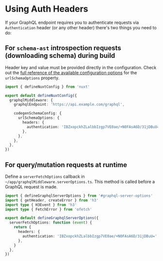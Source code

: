 # Using Auth Headers

If your GraphQL endpoint requires you to authenticate requests via
`Authentication` header (or any other header) there's two things you need to do:

## For `schema-ast` introspection requests (downloading schema) during build

Header key and value must be provided directly in the configuration. Check out
the
[full reference of the available configuration options](https://the-guild.dev/graphql/codegen/docs/config-reference/schema-field#supported-configuration)
for the `urlSchemaOptions` property.

```typescript
import { defineNuxtConfig } from 'nuxt'

export default defineNuxtConfig({
  graphqlMiddleware: {
    graphqlEndpoint: 'https://api.example.com/graphql',

    codegenSchemaConfig: {
      urlSchemaOptions: {
        headers: {
          authentication: 'IBZxopckhZLalbbIzgp7VE0ae/+N0FAsA6D/31jDBuU=',
        },
      },
    },
  },
})
```

## For query/mutation requests at runtime

Define a `serverFetchOptions` callback in
`~/app/graphqlMiddleware.serverOptions.ts`. This method is called before a
GraphQL request is made.

```typescript
import { defineGraphqlServerOptions } from '#graphql-server-options'
import { getHeader, createError } from 'h3'
import type { H3Event } from 'h3'
import type { FetchError } from 'ofetch'

export default defineGraphqlServerOptions({
  serverFetchOptions: function (event) {
    return {
      headers: {
        authentication: 'IBZxopckhZLalbbIzgp7VE0ae/+N0FAsA6D/31jDBuU=',
      },
    }
  },
})
```
